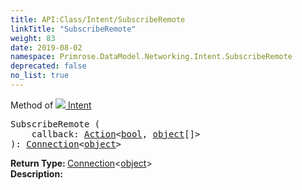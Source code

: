 ```yaml
---
title: API:Class/Intent/SubscribeRemote
linkTitle: "SubscribeRemote"
weight: 83
date: 2019-08-02
namespace: Primrose.DataModel.Networking.Intent.SubscribeRemote
deprecated: false
no_list: true
---
```

Method of <a href="/docs/api-reference/Class/Intent"><img src="/icons/silk/remote_event.png"/>&nbsp;Intent</a>
<pre class="method-declaration">
SubscribeRemote (
    callback: <a class="type" href="/docs/api-reference/System/Action">Action</a><<a class="type" href="/docs/api-reference/System/Primitives#boolean">bool</a>, <span><a class="type" href="/docs/api-reference/System/object">object</a>[]</span>>
): <a class="type" href="/docs/api-reference/Misc/Connection">Connection</a><<a class="type" href="/docs/api-reference/System/object">object</a>></pre>
<b>Return Type: </b>
<a class="type" href="/docs/api-reference/Misc/Connection">Connection</a><<a class="type" href="/docs/api-reference/System/object">object</a>>
<br/>
<b>Description: </b>